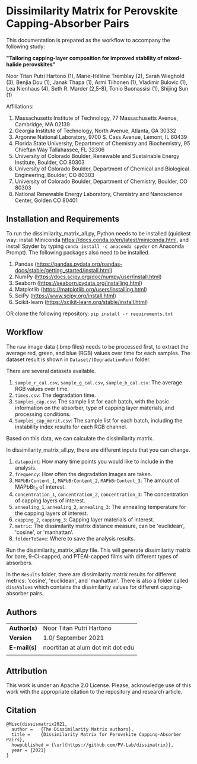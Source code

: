 # Dissimilarity Matrix for Perovskite Capping-Absorber Pairs
This documentation is prepared as the workflow to accompany the following study:

**"Tailoring capping-layer composition for improved stability of mixed-halide perovskites"**

Noor Titan Putri Hartono (1), Marie-Hélène Tremblay (2), Sarah Wieghold (3), Benjia Dou (1), Janak Thapa (1), Armi Tiihonen (1), Vladimir Bulovic (1), Lea Nienhaus (4), Seth R. Marder (2,5-8), Tonio Buonassisi (1), Shijing Sun (1)

Affiliations:

1. Massachusetts Institute of Technology, 77 Massachusetts Avenue, Cambridge, MA 02139
2. Georgia Institute of Technology, North Avenue, Atlanta, GA 30332
3. Argonne National Laboratory, 9700 S. Cass Avenue, Lemont, IL 60439
4. Florida State University, Department of Chemistry and Biochemistry, 95 Chieftan Way Tallahassee, FL 32306
5. University of Colorado Boulder, Renewable and Sustainable Energy Institute, Boulder, CO 80303
6. University of Colorado Boulder, Department of Chemical and Biological Engineering, Boulder, CO 80303
7. University of Colorado Boulder, Department of Chemistry, Boulder, CO 80303
8. National Renewable Energy Laboratory, Chemistry and Nanoscience Center, Golden CO 80401

## Installation and Requirements
To run the dissimilarity_matrix_all.py, Python needs to be installed (quickest way: install Miniconda https://docs.conda.io/en/latest/miniconda.html, and install Spyder by typing `
conda install -c anaconda spyder
` on Anaconda Prompt). The following packages also need to be installed.

1.  Pandas (https://pandas.pydata.org/pandas-docs/stable/getting_started/install.html)
2.  NumPy (https://docs.scipy.org/doc/numpy/user/install.html)
3.  Seaborn (https://seaborn.pydata.org/installing.html)
4.  Matplotlib (https://matplotlib.org/users/installing.html)
5.  SciPy (https://www.scipy.org/install.html)
6.  Scikit-learn (https://scikit-learn.org/stable/install.html)

OR clone the following repository: `pip install -r requirements.txt`

## Workflow
The raw image data (.bmp files) needs to be processed first, to extract the average red, green, and blue (RGB) values over time for each samples. The dataset result is shown in `Dataset/(DegradationRun)` folder.

There are several datasets available.
1. `sample_r_cal.csv`, `sample_g_cal.csv`, `sample_b_cal.csv`: The average RGB values over time.
2. `times.csv`: The degradation time.
3. `Samples_cap.csv`: The sample list for each batch, with the basic information on the absorber, type of capping layer materials, and processing conditions.
4. `Samples_cap_merit.csv`: The sample list for each batch, including the instability index results for each RGB channel. 

Based on this data, we can calculate the dissimilarity matrix.

In dissimilarity_matrix_all.py, there are different inputs that you can change.
1. `datapoint`: How many time points you would like to include in the analysis.
2. `frequency`: How often the degradation images are taken.
3. `MAPbBrContent_1`, `MAPbBrContent_2`, `MAPbBrContent_3`: The amount of MAPbBr<sub>3</sub> of interest.
4. `concentration_1`, `concentration_2`, `concentration_3`: The concentration of capping layers of interest.
5. `annealing_1`, `annealing_2`, `annealing_3`: The annealing temperature for the capping layers of interest.
6. `capping_2`, `capping_3`: Capping layer materials of interest.
7. `metric`: The dissimilarity matrix distance measure, can be 'euclidean', 'cosine', or 'manhattan'.
8. `folderToSave`: Where to save the analysis results.

Run the dissimilarity_matrix_all.py file. This will generate dissimilarity matrix for bare, 9-Cl-capped, and PTEAI-capped films with different types of absorbers.

In the `Results` folder, there are dissimilarity matrix results for different metrics: 'cosine', 'euclidean', and 'manhattan'. There is also a folder called `dissValues` which contains the dissimilarity values for different capping-absorber pairs.

## Authors
| |  | 
|---|---|
|**Author(s)** | Noor Titan Putri Hartono |
|**Version** | 1.0/ September 2021  |   
|**E-mail(s)**   | noortitan at alum dot mit dot edu  |
| | |

## Attribution
This work is under an Apache 2.0 License. Please, acknowledge use of this work with the appropriate citation to the repository and research article.

## Citation

    @Misc{dissismatrix2021,
      author =   {The Dissimilarity Matrix authors},
      title =    {Dissimilarity Matrix for Perovskite Capping-Absorber Pairs},
      howpublished = {\url{https://github.com/PV-Lab/dissimatrix}},
      year = {2021}
    }